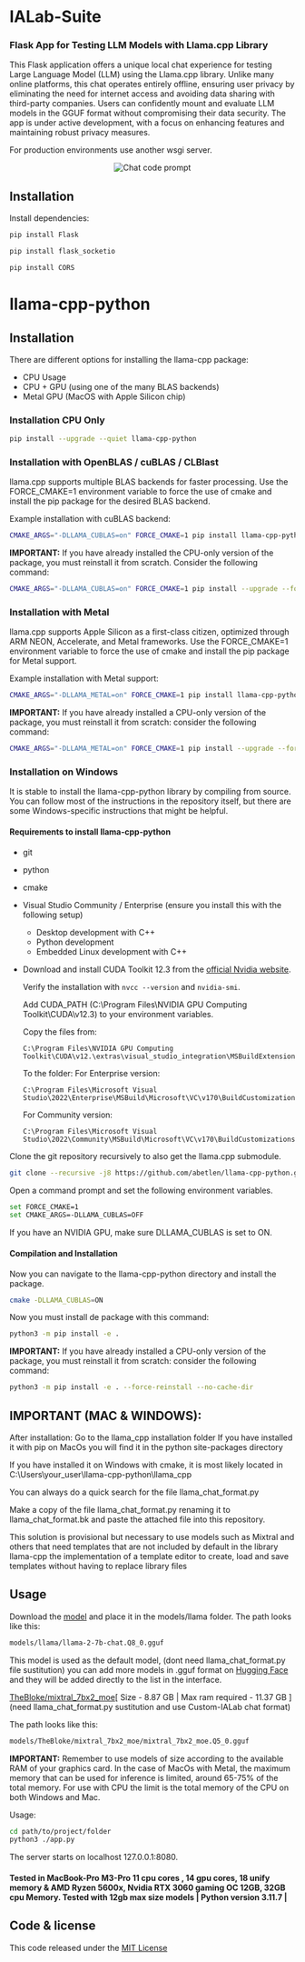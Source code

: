 

# IALab-Suite 

### Flask App for Testing LLM Models with Llama.cpp Library

This Flask application offers a unique local chat experience for testing Large Language Model (LLM) using the Llama.cpp library. Unlike many online platforms, this chat operates entirely offline, ensuring user privacy by eliminating the need for internet access and avoiding data sharing with third-party companies. Users can confidently mount and evaluate LLM models in the GGUF format without compromising their data security. 
The app is under active development, with a focus on enhancing features and maintaining robust privacy measures.

For production environments use another wsgi server.

<p align="center">
  <img src="media/chat_pic.png" alt="Chat code prompt">
</p>

## Installation

Install dependencies:

```bash
pip install Flask
```
```bash
pip install flask_socketio
```
```bash
pip install CORS
```

# llama-cpp-python

## Installation

There are different options for installing the llama-cpp package:

- CPU Usage
- CPU + GPU (using one of the many BLAS backends)
- Metal GPU (MacOS with Apple Silicon chip)

### Installation CPU Only

```bash
pip install --upgrade --quiet llama-cpp-python
```

### Installation with OpenBLAS / cuBLAS / CLBlast

llama.cpp supports multiple BLAS backends for faster processing. Use the FORCE_CMAKE=1 environment variable to force the use of cmake and install the pip package for the desired BLAS backend.

Example installation with cuBLAS backend:

```bash
CMAKE_ARGS="-DLLAMA_CUBLAS=on" FORCE_CMAKE=1 pip install llama-cpp-python
```

**IMPORTANT:** If you have already installed the CPU-only version of the package, you must reinstall it from scratch. Consider the following command:

```bash
CMAKE_ARGS="-DLLAMA_CUBLAS=on" FORCE_CMAKE=1 pip install --upgrade --force-reinstall llama-cpp-python --no-cache-dir
```

### Installation with Metal

llama.cpp supports Apple Silicon as a first-class citizen, optimized through ARM NEON, Accelerate, and Metal frameworks. Use the FORCE_CMAKE=1 environment variable to force the use of cmake and install the pip package for Metal support.

Example installation with Metal support:

```bash
CMAKE_ARGS="-DLLAMA_METAL=on" FORCE_CMAKE=1 pip install llama-cpp-python
```

**IMPORTANT:** If you have already installed a CPU-only version of the package, you must reinstall it from scratch: consider the following command:

```bash
CMAKE_ARGS="-DLLAMA_METAL=on" FORCE_CMAKE=1 pip install --upgrade --force-reinstall llama-cpp-python --no-cache-dir
```

### Installation on Windows

It is stable to install the llama-cpp-python library by compiling from source. You can follow most of the instructions in the repository itself, but there are some Windows-specific instructions that might be helpful.

#### Requirements to install llama-cpp-python

- git
- python
- cmake
- Visual Studio Community / Enterprise (ensure you install this with the following setup)
  - Desktop development with C++
  - Python development
  - Embedded Linux development with C++

- Download and install CUDA Toolkit 12.3 from the [official Nvidia website](https://developer.nvidia.com/cuda-12-2-0-download-archive?target_os=Windows).

  Verify the installation with `nvcc --version` and `nvidia-smi`.

  Add CUDA_PATH (C:\Program Files\NVIDIA GPU Computing Toolkit\CUDA\v12.3) to your environment variables.

  Copy the files from: 
  ```
  C:\Program Files\NVIDIA GPU Computing Toolkit\CUDA\v12.\extras\visual_studio_integration\MSBuildExtensions
  ```
  To the folder:
  For Enterprise version:
  ```
  C:\Program Files\Microsoft Visual Studio\2022\Enterprise\MSBuild\Microsoft\VC\v170\BuildCustomizations
  ```
  For Community version:
  ```
  C:\Program Files\Microsoft Visual Studio\2022\Community\MSBuild\Microsoft\VC\v170\BuildCustomizations
  ```

Clone the git repository recursively to also get the llama.cpp submodule.

```bash
git clone --recursive -j8 https://github.com/abetlen/llama-cpp-python.git
```

Open a command prompt and set the following environment variables.

```bash
set FORCE_CMAKE=1
set CMAKE_ARGS=-DLLAMA_CUBLAS=OFF
```

If you have an NVIDIA GPU, make sure DLLAMA_CUBLAS is set to ON.

#### Compilation and Installation

Now you can navigate to the llama-cpp-python directory and install the package.

```bash
cmake -DLLAMA_CUBLAS=ON
```

Now you must install de package with this command: 

```bash
python3 -m pip install -e .
```

**IMPORTANT:** If you have already installed a CPU-only version of the package, you must reinstall it from scratch: consider the following command:

```bash
python3 -m pip install -e . --force-reinstall --no-cache-dir
```

## **IMPORTANT (MAC & WINDOWS):**
After installation:
Go to the llama_cpp installation folder
If you have installed it with pip on MacOs you will find it in the python site-packages directory

If you have installed it on Windows with cmake, it is most likely located in C:\Users\your_user\llama-cpp-python\llama_cpp

You can always do a quick search for the file llama_chat_format.py

Make a copy of the file llama_chat_format.py renaming it to llama_chat_format.bk and paste the attached file into this repository.

This solution is provisional but necessary to use models such as Mixtral and others that need templates that are not included by default in the library llama-cpp the implementation of a template editor to create, load and save templates without having to replace library files
## Usage

Download the [model](https://huggingface.co/TheBloke/Llama-2-7B-Chat-GGUF/resolve/main/llama-2-7b-chat.Q8_0.gguf?download=true) and place it in the models/llama folder.
The path looks like this:

```bash
models/llama/llama-2-7b-chat.Q8_0.gguf
```

This model is used as the default model, (dont need llama_chat_format.py file sustitution)
you can add more models in .gguf format on [Hugging Face](https://huggingface.co/models?search=gguf) and they will be added directly to the list in the interface.


[TheBloke/mixtral_7bx2_moe](https://huggingface.co/TheBloke/Mixtral_7Bx2_MoE-GGUF/resolve/main/mixtral_7bx2_moe.Q5_0.gguf)[ Size - 8.87 GB | Max ram required - 	11.37 GB ] (need llama_chat_format.py sustitution and use Custom-IALab chat format)


The path looks like this:
```bash
models/TheBloke/mixtral_7bx2_moe/mixtral_7bx2_moe.Q5_0.gguf
```

**IMPORTANT:** Remember to use models of size according to the available RAM of your graphics card.
In the case of MacOs with Metal, the maximum memory that can be used for inference is limited, around 65-75% of the total memory.
For use with CPU the limit is the total memory of the CPU on both Windows and Mac.

Usage:

```bash
cd path/to/project/folder
python3 ./app.py
```

The server starts on localhost 127.0.0.1:8080.

#### __Tested in MacBook-Pro M3-Pro 11 cpu cores , 14 gpu cores, 18 unify memory & AMD Ryzen 5600x, Nvidia RTX 3060 gaming OC 12GB, 32GB cpu Memory. Tested with 12gb max size models__ | __Python version 3.11.7__ | 

## Code & license 
This code released under the [MIT License](https://github.com/BorjaOteroFerreira/IA-Suite/blob/main/LICENSE)

